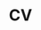 ---
layout: empty
title: CV
visible: false
permalink: /cv
redirect_to: https://ismaelestalayo.com/CV.pdf
---